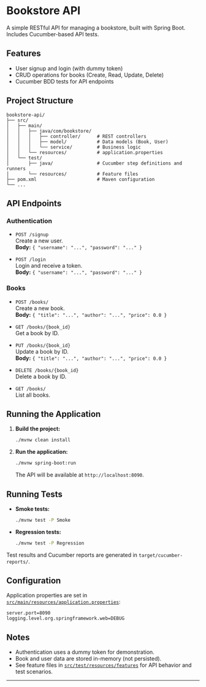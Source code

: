 # Bookstore API

A simple RESTful API for managing a bookstore, built with Spring Boot. Includes Cucumber-based API tests.

## Features

- User signup and login (with dummy token)
- CRUD operations for books (Create, Read, Update, Delete)
- Cucumber BDD tests for API endpoints

## Project Structure

```
bookstore-api/
├── src/
│   ├── main/
│   │   ├── java/com/bookstore/
│   │   │   ├── controller/      # REST controllers
│   │   │   ├── model/           # Data models (Book, User)
│   │   │   └── service/         # Business logic
│   │   └── resources/           # application.properties
│   └── test/
│       ├── java/                # Cucumber step definitions and runners
│       └── resources/           # Feature files
├── pom.xml                      # Maven configuration
└── ...
```

## API Endpoints

### Authentication

- `POST /signup`  
  Create a new user.  
  **Body:** `{ "username": "...", "password": "..." }`

- `POST /login`  
  Login and receive a token.  
  **Body:** `{ "username": "...", "password": "..." }`

### Books

- `POST /books/`  
  Create a new book.  
  **Body:** `{ "title": "...", "author": "...", "price": 0.0 }`

- `GET /books/{book_id}`  
  Get a book by ID.

- `PUT /books/{book_id}`  
  Update a book by ID.  
  **Body:** `{ "title": "...", "author": "...", "price": 0.0 }`

- `DELETE /books/{book_id}`  
  Delete a book by ID.

- `GET /books/`  
  List all books.

## Running the Application

1. **Build the project:**
   ```sh
   ./mvnw clean install
   ```

2. **Run the application:**
   ```sh
   ./mvnw spring-boot:run
   ```
   The API will be available at `http://localhost:8090`.

## Running Tests

- **Smoke tests:**
  ```sh
  ./mvnw test -P Smoke
  ```

- **Regression tests:**
  ```sh
  ./mvnw test -P Regression
  ```

Test results and Cucumber reports are generated in `target/cucumber-reports/`.

## Configuration

Application properties are set in [`src/main/resources/application.properties`](bookstore-api/src/main/resources/application.properties):

```
server.port=8090
logging.level.org.springframework.web=DEBUG
```

## Notes

- Authentication uses a dummy token for demonstration.
- Book and user data are stored in-memory (not persisted).
- See feature files in [`src/test/resources/features`](bookstore-api/src/test/resources/features) for API behavior and test scenarios.

---
